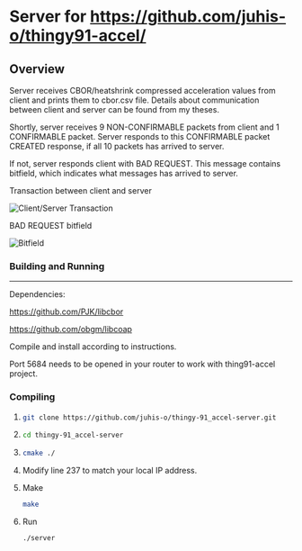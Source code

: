 # Server for https://github.com/juhis-o/thingy91-accel/


## Overview
Server receives CBOR/heatshrink compressed acceleration values from client and prints them to cbor.csv file.
Details about communication between client and server can be found from my theses.

Shortly, server receives 9 NON-CONFIRMABLE packets from client and 1 CONFIRMABLE packet. 
Server responds to this CONFIRMABLE packet CREATED response, if all 10 packets has arrived to server. 

If not, server responds client with BAD REQUEST. This message contains bitfield, which indicates what messages has arrived to server.

Transaction between client and server

![Client/Server Transaction](https://i.imgur.com/ZKnHzLG.png)

BAD REQUEST bitfield

![Bitfield](https://i.imgur.com/whWBc2m.png)

### Building and Running
********************
Dependencies:

https://github.com/PJK/libcbor

https://github.com/obgm/libcoap

Compile and install according to instructions.

Port 5684 needs to be opened in your router to work with thing91-accel project.

### Compiling
1. ```sh
   git clone https://github.com/juhis-o/thingy-91_accel-server.git
   ```
2. ```sh
   cd thingy-91_accel-server
   ```
3. ```sh
   cmake ./
   ```
4. Modify line 237 to match your local IP address.

5. Make
   ```sh
   make
   ```
5. Run
   ```sh
   ./server
   ```
